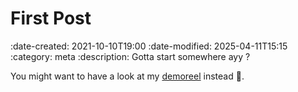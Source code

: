 # First Post

:date-created: 2021-10-10T19:00
:date-modified: 2025-04-11T15:15
:category: meta
:description: Gotta start somewhere ayy ?

You might want to have a look at my [demoreel](https://vimeo.com/579603827) instead 👀.

